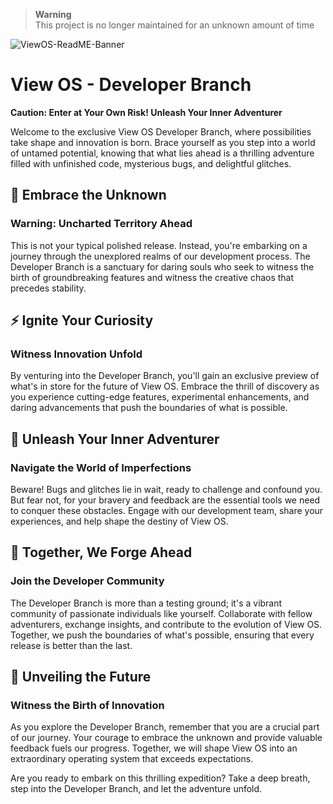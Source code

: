 > **Warning**<br>
> This project is no longer maintained for an unknown amount of time

![ViewOS-ReadME-Banner](https://github.com/gamemaster123356/View-OS/blob/github-assets/ViewOS-ReadME-Banner.png)

# View OS - Developer Branch

**Caution: Enter at Your Own Risk! Unleash Your Inner Adventurer**

Welcome to the exclusive View OS Developer Branch, where possibilities take shape and innovation is born. Brace yourself as you step into a world of untamed potential, knowing that what lies ahead is a thrilling adventure filled with unfinished code, mysterious bugs, and delightful glitches.

## 🐉 Embrace the Unknown
### Warning: Uncharted Territory Ahead

This is not your typical polished release. Instead, you're embarking on a journey through the unexplored realms of our development process. The Developer Branch is a sanctuary for daring souls who seek to witness the birth of groundbreaking features and witness the creative chaos that precedes stability.

## ⚡ Ignite Your Curiosity
### Witness Innovation Unfold

By venturing into the Developer Branch, you'll gain an exclusive preview of what's in store for the future of View OS. Embrace the thrill of discovery as you experience cutting-edge features, experimental enhancements, and daring advancements that push the boundaries of what is possible.

## 🐞 Unleash Your Inner Adventurer
### Navigate the World of Imperfections

Beware! Bugs and glitches lie in wait, ready to challenge and confound you. But fear not, for your bravery and feedback are the essential tools we need to conquer these obstacles. Engage with our development team, share your experiences, and help shape the destiny of View OS.

## 🌌 Together, We Forge Ahead
### Join the Developer Community

The Developer Branch is more than a testing ground; it's a vibrant community of passionate individuals like yourself. Collaborate with fellow adventurers, exchange insights, and contribute to the evolution of View OS. Together, we push the boundaries of what's possible, ensuring that every release is better than the last.

## 🌟 Unveiling the Future
### Witness the Birth of Innovation

As you explore the Developer Branch, remember that you are a crucial part of our journey. Your courage to embrace the unknown and provide valuable feedback fuels our progress. Together, we will shape View OS into an extraordinary operating system that exceeds expectations.

Are you ready to embark on this thrilling expedition? Take a deep breath, step into the Developer Branch, and let the adventure unfold.
